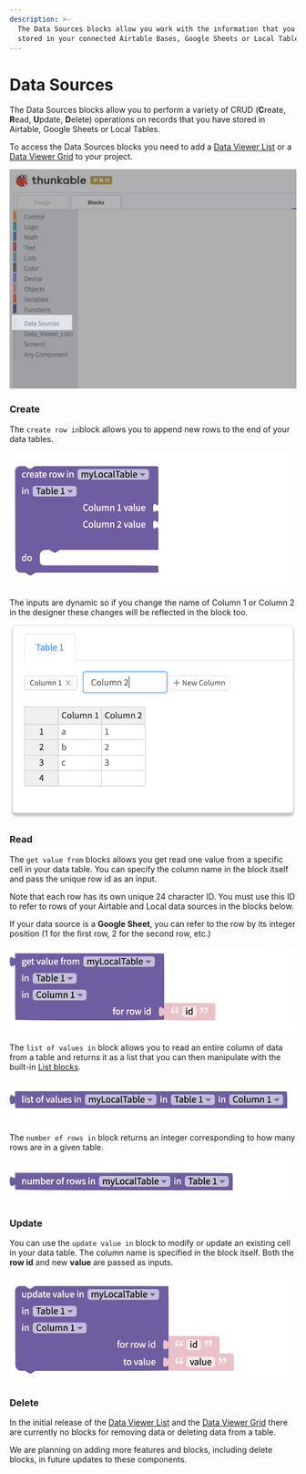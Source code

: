 ```yaml
---
description: >-
  The Data Sources blocks allow you work with the information that you have
  stored in your connected Airtable Bases, Google Sheets or Local Tables.
---
```


# Data Sources

The Data Sources blocks allow you to perform a variety of CRUD \(**C**reate, **R**ead, **U**pdate, **D**elete\) operations on records that you have stored in Airtable, Google Sheets or Local Tables.

To access the Data Sources blocks you need to add a [Data Viewer List](data-viewer-list.md) or a [Data Viewer Grid](data-viewer-grid.md) to your project.

![](.gitbook/assets/data_sources_drawer.png)

### Create 

The `create row in`block allows you to append new rows to the end of your data tables. 

![](.gitbook/assets/create_row.png)

The inputs are dynamic so if you change the name of Column 1 or Column 2 in the designer these changes will be reflected in the block too.

![](.gitbook/assets/edit_table2.png)

### Read 

The `get value from` blocks allows you get read one value from a specific cell in your data table. You can specify the column name in the block itself and pass the unique row id as an input. 

Note that each row has its own unique 24 character ID. You must use this ID to refer to rows of your Airtable and Local data sources in the blocks below.

If your data source is a **Google Sheet**, you can refer to the row by its integer position \(1 for the first row, 2 for the second row, etc.\)

![](.gitbook/assets/get_value.png)

The `list of values in` block allows you to read an entire column of data from a table and returns it as a list that you can then manipulate with the built-in [List blocks](lists.md).

![](.gitbook/assets/list_of_values.png)

The `number of rows in` block returns an integer corresponding to how many rows are in a given table.

![](.gitbook/assets/number_of_rows.png)

### Update 

You can use the `update value in` block to modify or update an existing cell in your data table. The column name is specified in the block itself. Both the **row id** and new **value** are passed as inputs. 

![](.gitbook/assets/update_value.png)



### Delete

In the initial release of the [Data Viewer List](data-viewer-list.md) and the [Data Viewer Grid](data-viewer-grid.md) there are currently no blocks for removing data or deleting data from a table.

We are planning on adding more features and blocks, including delete blocks, in future updates to these components. 

